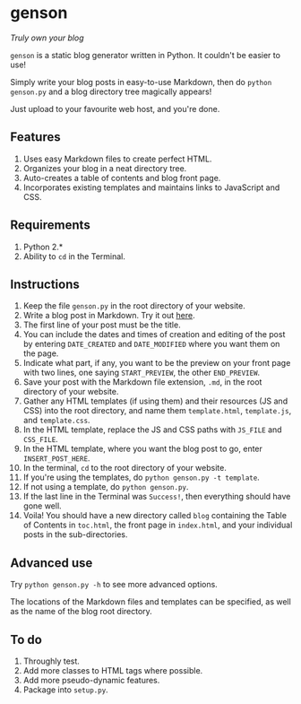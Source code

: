 # genson

_Truly own your blog_

`genson` is a static blog generator written in Python. It couldn't be easier to use!

Simply write your blog posts in easy-to-use Markdown, then do `python genson.py` and a
blog directory tree magically appears! 

Just upload to your favourite web host, and you're done.


## Features
1. Uses easy Markdown files to create perfect HTML.
2. Organizes your blog in a neat directory tree.
3. Auto-creates a table of contents and blog front page.
4. Incorporates existing templates and maintains links to JavaScript and CSS.

## Requirements
1. Python 2.\*
2. Ability to `cd` in the Terminal.

## Instructions
1. Keep the file `genson.py` in the root directory of your website.
2. Write a blog post in Markdown. Try it out [here](http://spec.commonmark.org/dingus/).
3. The first line of your post must be the title.
4. You can include the dates and times of creation and editing of the post by entering 
`DATE_CREATED` and `DATE_MODIFIED` where you want them on the page.
5. Indicate what part, if any, you want to be the preview on your front page with two 
lines, one saying `START_PREVIEW`, the other `END_PREVIEW`.
6. Save your post with the Markdown file extension, `.md`, in the root directory of your
website.
7. Gather any HTML templates (if using them) and their resources (JS and CSS) into the 
root directory, and name them `template.html`, `template.js`, and `template.css`.
8. In the HTML template, replace the JS and CSS paths with `JS_FILE` and `CSS_FILE`.
9. In the HTML template, where you want the blog post to go, enter `INSERT_POST_HERE`.
10. In the terminal, `cd` to the root directory of your website.
11. If you're using the templates, do `python genson.py -t template`.
12. If not using a template, do `python genson.py`.
13. If the last line in the Terminal was `Success!`, then everything should have gone 
well.
14. Voila! You should have a new directory called `blog` containing the Table of Contents
in `toc.html`, the front page in `index.html`, and your individual posts in the 
sub-directories.

## Advanced use
Try `python genson.py -h` to see more advanced options.

The locations of the Markdown files and templates can be specified, as well as the name of 
the blog root directory.

## To do
1. Throughly test.
2. Add more classes to HTML tags where possible.
3. Add more pseudo-dynamic features.
4. Package into `setup.py`.

